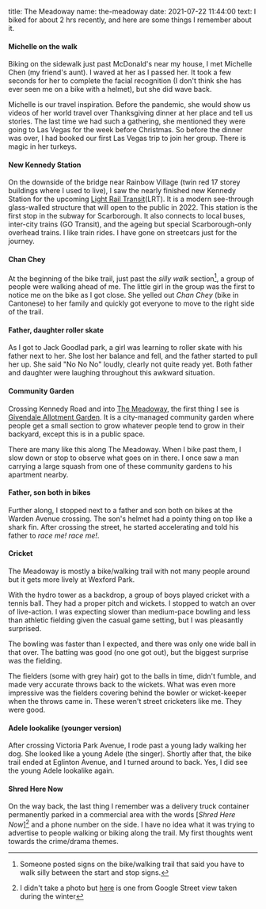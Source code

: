 title: The Meadoway
name: the-meadoway
date: 2021-07-22 11:44:00
text:
I biked for about 2 hrs recently, and here are some things I remember about it.

#### Michelle on the walk
Biking on the sidewalk just past McDonald's near my house, I met Michelle Chen (my friend's aunt). I waved at her as I passed her. It took a few seconds for her to complete the facial recognition (I don't think she has ever seen me on a bike with a helmet), but she did wave back.

Michelle is our travel inspiration. Before the pandemic, she would show us videos of her world travel over Thanksgiving dinner at her place and tell us stories. The last time we had such a gathering, she mentioned they were going to Las Vegas for the week before Christmas. So before the dinner was over, I  had booked our first Las Vegas trip to join her group. There is magic in her turkeys.

#### New Kennedy Station 
On the downside of the bridge near Rainbow Village (twin red 17 storey buildings where I used to live), I saw the nearly finished new Kennedy Station for the upcoming [Light Rail Transit][1](LRT). It is a modern see-through glass-walled structure that will open to the public in 2022. This station is the first stop in the subway for Scarborough. It also connects to local buses, inter-city trains (GO Transit), and the ageing but special Scarborough-only overhead trains. I like train rides. I have gone on streetcars just for the journey.

#### Chan Chey
At the beginning of the bike trail, just past the _silly walk_ section[^sillywalk], a group of people were walking ahead of me. The little girl in the group was the first to notice me on the bike as I got close. She yelled out _Chan Chey_ (bike in Cantonese) to her family and quickly got everyone to move to the right side of the trail.

#### Father, daughter roller skate
As I got to Jack Goodlad park, a girl was learning to roller skate with his father next to her. She lost her balance and fell, and the father started to pull her up. She said "No No No" loudly, clearly not quite ready yet. Both father and daughter were laughing throughout this awkward situation.

#### Community Garden
Crossing Kennedy Road and into [The Meadoway][2], the first thing I see is [Givendale Allotment Garden][3]. It is a city-managed community garden where people get a small section to grow whatever people tend to grow in their backyard, except this is in a public space.

There are many like this along The Meadoway. When I bike past them, I slow down or stop to observe what goes on in there. I once saw a man carrying a large squash from one of these community gardens to his apartment nearby.

#### Father, son both in bikes
Further along, I stopped next to a father and son both on bikes at the Warden Avenue crossing. The son's helmet had a pointy thing on top like a shark fin. After crossing the street, he started accelerating and told his father to _race me! race me!_.

#### Cricket
The Meadoway is mostly a bike/walking trail with not many people around but it gets more lively at Wexford Park.

With the hydro tower as a backdrop, a group of boys played cricket with a tennis ball. They had a proper pitch and wickets. I stopped to watch an over of live-action. I was expecting slower than medium-pace bowling and less than athletic fielding given the casual game setting, but I was pleasantly surprised.

The bowling was faster than I expected, and there was only one wide ball in that over. The batting was good (no one got out), but the biggest surprise was the fielding.

The fielders (some with grey hair) got to the balls in time, didn't fumble, and made very accurate throws back to the wickets. What was even more impressive was the fielders covering behind the bowler or wicket-keeper when the throws came in. These weren't street cricketers like me. They were good.

#### Adele lookalike (younger version)
After crossing Victoria Park Avenue, I rode past a young lady walking her dog. She looked like a young Adele (the singer). Shortly after that, the bike trail ended at Eglinton Avenue, and I turned around to back. Yes, I did see the young Adele lookalike again.

#### Shred Here Now
On the way back, the last thing I remember was a delivery truck container permanently parked in a commercial area with the words [_Shred Here Now_][^shredhere] and a phone number on the side. I have no idea what it was trying to advertise to people walking or biking along the trail. My first thoughts went towards the crime/drama themes.

[^sillywalk]:  Someone posted signs on the bike/walking trail that said you have to walk silly between the start and stop signs.

[^shredhere]: I didn't take a photo but [here][4] is one from Google Street view taken during the winter

[1]: http://www.metrolinx.com/en/greaterregion/projects/kennedy.aspx
[2]: https://themeadoway.ca/
[3]: https://goo.gl/maps/k5WqFPyWxxo23WZcA
[4]: https://richardhsu.net/images/ShredHereNow.PNG
